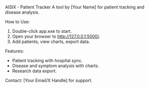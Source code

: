 AISIX - Patient Tracker
A tool by [Your Name] for patient tracking and disease analysis.

How to Use:
1. Double-click app.exe to start.
2. Open your browser to http://127.0.0.1:5000/.
3. Add patients, view charts, export data.

Features:
- Patient tracking with hospital sync.
- Disease and symptom analysis with charts.
- Research data export.

Contact: [Your Email/X Handle] for support.
